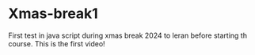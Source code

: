 # Xmas-break1

First test in java script during xmas break 2024 to leran before starting th
course. This is the first video!
